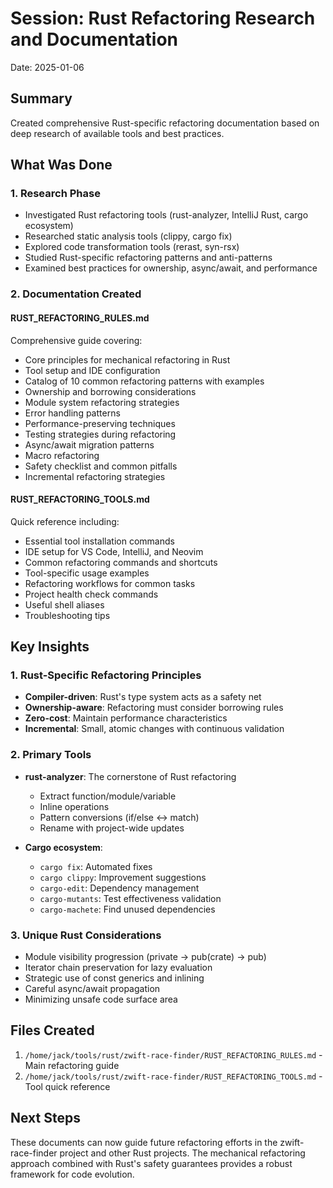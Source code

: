# Session: Rust Refactoring Research and Documentation
Date: 2025-01-06

## Summary
Created comprehensive Rust-specific refactoring documentation based on deep research of available tools and best practices.

## What Was Done

### 1. Research Phase
- Investigated Rust refactoring tools (rust-analyzer, IntelliJ Rust, cargo ecosystem)
- Researched static analysis tools (clippy, cargo fix)
- Explored code transformation tools (rerast, syn-rsx)
- Studied Rust-specific refactoring patterns and anti-patterns
- Examined best practices for ownership, async/await, and performance

### 2. Documentation Created

#### RUST_REFACTORING_RULES.md
Comprehensive guide covering:
- Core principles for mechanical refactoring in Rust
- Tool setup and IDE configuration
- Catalog of 10 common refactoring patterns with examples
- Ownership and borrowing considerations
- Module system refactoring strategies
- Error handling patterns
- Performance-preserving techniques
- Testing strategies during refactoring
- Async/await migration patterns
- Macro refactoring
- Safety checklist and common pitfalls
- Incremental refactoring strategies

#### RUST_REFACTORING_TOOLS.md
Quick reference including:
- Essential tool installation commands
- IDE setup for VS Code, IntelliJ, and Neovim
- Common refactoring commands and shortcuts
- Tool-specific usage examples
- Refactoring workflows for common tasks
- Project health check commands
- Useful shell aliases
- Troubleshooting tips

## Key Insights

### 1. Rust-Specific Refactoring Principles
- **Compiler-driven**: Rust's type system acts as a safety net
- **Ownership-aware**: Refactoring must consider borrowing rules
- **Zero-cost**: Maintain performance characteristics
- **Incremental**: Small, atomic changes with continuous validation

### 2. Primary Tools
- **rust-analyzer**: The cornerstone of Rust refactoring
  - Extract function/module/variable
  - Inline operations
  - Pattern conversions (if/else ↔ match)
  - Rename with project-wide updates
  
- **Cargo ecosystem**:
  - `cargo fix`: Automated fixes
  - `cargo clippy`: Improvement suggestions
  - `cargo-edit`: Dependency management
  - `cargo-mutants`: Test effectiveness validation
  - `cargo-machete`: Find unused dependencies

### 3. Unique Rust Considerations
- Module visibility progression (private → pub(crate) → pub)
- Iterator chain preservation for lazy evaluation
- Strategic use of const generics and inlining
- Careful async/await propagation
- Minimizing unsafe code surface area

## Files Created
1. `/home/jack/tools/rust/zwift-race-finder/RUST_REFACTORING_RULES.md` - Main refactoring guide
2. `/home/jack/tools/rust/zwift-race-finder/RUST_REFACTORING_TOOLS.md` - Tool quick reference

## Next Steps
These documents can now guide future refactoring efforts in the zwift-race-finder project and other Rust projects. The mechanical refactoring approach combined with Rust's safety guarantees provides a robust framework for code evolution.